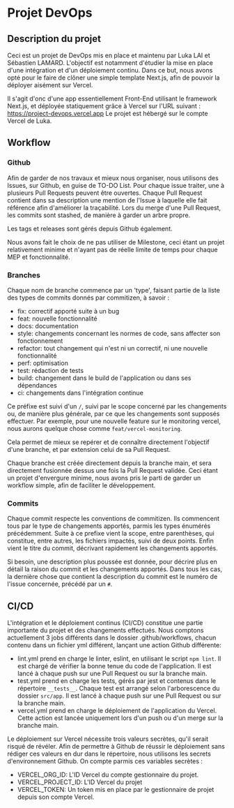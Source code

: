 # Projet DevOps

## Description du projet

Ceci est un projet de DevOps mis en place et maintenu par Luka LAI et Sébastien LAMARD.
L'objectif est notamment d'étudier la mise en place d'une intégration et d'un déploiement continu.
Dans ce but, nous avons opté pour le faire de clôner une simple template Next.js, afin de pouvoir la déployer aisément sur Vercel.

Il s'agit d'onc d'une app essentiellement Front-End utilisant le framework Next.js, et déployée statiquement grâce à Vercel sur l'URL suivant :
https://project-devops.vercel.app
Le projet est hébergé sur le compte Vercel de Luka.

## Workflow

### Github

Afin de garder de nos travaux et mieux nous organiser, nous utilisons des Issues, sur Github, en guise de TO-DO List.
Pour chaque issue traiter, une à plusieurs Pull Requests peuvent être ouvertes.
Chaque Pull Request contient dans sa description une mention de l'Issue à laquelle elle fait référence afin d'améliorer la traçabilité.
Lors du merge d'une Pull Request, les commits sont stashed, de manière à garder un arbre propre.

Les tags et releases sont gérés depuis Github également.

Nous avons fait le choix de ne pas utiliser de Milestone, ceci étant un projet relativement minime et n'ayant pas de réelle limite de temps pour chaque MEP et fonctionnalité.

### Branches

Chaque nom de branche commence par un 'type', faisant partie de la liste des types de commits donnés par commitizen, à savoir :
- fix: correctif apporté suite à un bug
- feat: nouvelle fonctionnalité
- docs: documentation
- style: changements concernant les normes de code, sans affecter son fonctionnement
- refactor: tout changement qui n'est ni un correctif, ni une nouvelle fonctionnalité
- perf: optimisation
- test: rédaction de tests
- build: changement dans le build de l'application ou dans ses dépendances
- ci: changements dans l'intégration continue

Ce préfixe est suivi d'un `/`, suivi par le scope concerné par les changements ou, de manière plus générale, par ce que les changements sont supposés effectuer.
Par exemple, pour une nouvelle feature sur le monitoring vercel, nous aurons quelque chose comme `feat/vercel-monitoring`.

Cela permet de mieux se repérer et de connaître directement l'objectif d'une branche, et par extension celui de sa Pull Request.

Chaque branche est créée directement depuis la branche main, et sera directement fusionnée dessus une fois la Pull Request validée.
Ceci étant un projet d'envergure minime, nous avons pris le parti de garder un workflow simple, afin de faciliter le développement.

### Commits

Chaque commit respecte les conventions de commitizen.
Ils commencent tous par le type de changements apportés, parmis les types énumérés précédemment.
Suite à ce prefixe vient la scope, entre parenthèses, qui constitue, entre autres, les fichiers impactés, suivi de deux points.
Enfin vient le titre du commit, décrivant rapidement les changements apportés.

Si besoin, une description plus poussée est donnée, pour décrire plus en détail la raison du commit et les changements apportés.
Dans tous les cas, la dernière chose que contient la description du commit est le numéro de l'issue concernée, précédé par un `#`.

## CI/CD

L'intégration et le déploiement continus (CI/CD) constitue une partie importante du projet et des changements effectués.
Nous comptons actuellement 3 jobs différents dans le dossier .github/workflows, chacun contenu dans un fichier yml différent, lançant une action Github différente:
- lint.yml prend en charge le linter, eslint, en utilisant le script `npm lint`. Il est chargé de vérifier la bonne tenue du code de l'application. Il est lancé à chaque push sur une Pull Request ou sur la branche main.
- test.yml prend en charge les tests, gérés par jest et contenus dans le répertoire `__tests__`. Chaque test est arrangé selon l'arborescence du dossier `src/app`. Il est lancé à chaque push sur une Pull Request ou sur la branche main.
- vercel.yml prend en charge le déploiement de l'application du Vercel. Cette action est lancée uniquement lors d'un push ou d'un merge sur la branche main.

Le déploiement sur Vercel nécessite trois valeurs secrètes, qu'il serait risqué de révéler.
Afin de permettre à Github de réussir le déploiement sans rédiger ces valeurs en dur dans le répertoire, nous utilisons les secrets d'environnement Github.
On compte parmis ces variables secrètes :
- VERCEL_ORG_ID: L'ID Vercel du compte gestionnaire du projet.
- VERCEL_PROJECT_ID: L'ID Vercel du projet
- VERCEL_TOKEN: Un token mis en place par le gestionnaire de projet depuis son compte Vercel.